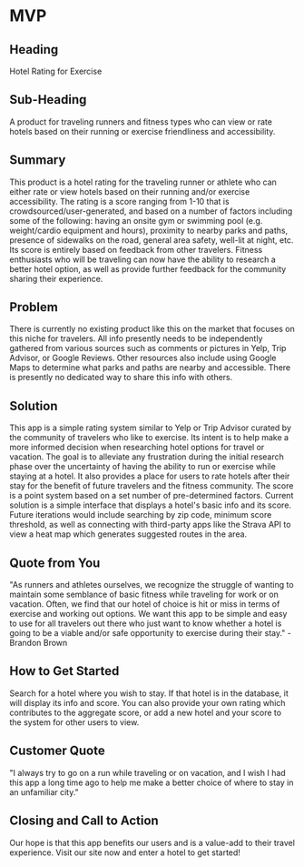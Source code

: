 # MVP #

<!--
> This material was originally posted [here](http://www.quora.com/What-is-Amazons-approach-to-product-development-and-product-management). It is reproduced here for posterities sake.

There is an approach called "working backwards" that is widely used at Amazon. They work backwards from the customer, rather than starting with an idea for a product and trying to bolt customers onto it. While working backwards can be applied to any specific product decision, using this approach is especially important when developing new products or features.

For new initiatives a product manager typically starts by writing an internal press release announcing the finished product. The target audience for the press release is the new/updated product's customers, which can be retail customers or internal users of a tool or technology. Internal press releases are centered around the customer problem, how current solutions (internal or external) fail, and how the new product will blow away existing solutions.

If the benefits listed don't sound very interesting or exciting to customers, then perhaps they're not (and shouldn't be built). Instead, the product manager should keep iterating on the press release until they've come up with benefits that actually sound like benefits. Iterating on a press release is a lot less expensive than iterating on the product itself (and quicker!).

If the press release is more than a page and a half, it is probably too long. Keep it simple. 3-4 sentences for most paragraphs. Cut out the fat. Don't make it into a spec. You can accompany the press release with a FAQ that answers all of the other business or execution questions so the press release can stay focused on what the customer gets. My rule of thumb is that if the press release is hard to write, then the product is probably going to suck. Keep working at it until the outline for each paragraph flows.

Oh, and I also like to write press-releases in what I call "Oprah-speak" for mainstream consumer products. Imagine you're sitting on Oprah's couch and have just explained the product to her, and then you listen as she explains it to her audience. That's "Oprah-speak", not "Geek-speak".

Once the project moves into development, the press release can be used as a touchstone; a guiding light. The product team can ask themselves, "Are we building what is in the press release?" If they find they're spending time building things that aren't in the press release (overbuilding), they need to ask themselves why. This keeps product development focused on achieving the customer benefits and not building extraneous stuff that takes longer to build, takes resources to maintain, and doesn't provide real customer benefit (at least not enough to warrant inclusion in the press release).
 -->

## Heading ##
  Hotel Rating for Exercise

## Sub-Heading ##
  A product for traveling runners and fitness types who can view or rate hotels based on their running or exercise friendliness and accessibility.

## Summary ##
  This product is a hotel rating for the traveling runner or athlete who can either rate or view hotels based on their running and/or exercise accessibility. The rating is a score ranging from 1-10 that is crowdsourced/user-generated, and based on a number of factors including some of the following: having an onsite gym or swimming pool (e.g. weight/cardio equipment and hours), proximity to nearby parks and paths, presence of sidewalks on the road, general area safety, well-lit at night, etc. Its score is entirely based on feedback from other travelers. Fitness enthusiasts who will be traveling can now have the ability to research a better hotel option, as well as provide further feedback for the community sharing their experience.

## Problem ##
  There is currently no existing product like this on the market that focuses on this niche for travelers. All info presently needs to be independently gathered from various sources such as comments or pictures in Yelp, Trip Advisor, or Google Reviews. Other resources also include using Google Maps to determine what parks and paths are nearby and accessible. There is presently no dedicated way to share this info with others.

## Solution ##
  This app is a simple rating system similar to Yelp or Trip Advisor curated by the community of travelers who like to exercise. Its intent is to help make a more informed decision when researching hotel options for travel or vacation. The goal is to alleviate any frustration during the initial research phase over the uncertainty of having the ability to run or exercise while staying at a hotel. It also provides a place for users to rate hotels after their stay for the benefit of future travelers and the fitness community. The score is a point system based on a set number of pre-determined factors. Current solution is a simple interface that displays a hotel's basic info and its score. Future iterations would include searching by zip code, minimum score threshold, as well as connecting with third-party apps like the Strava API to view a heat map which generates suggested routes in the area.

## Quote from You ##
  "As runners and athletes ourselves, we recognize the struggle of wanting to maintain some semblance of basic fitness while traveling for
  work or on vacation. Often, we find that our hotel of choice is hit or miss in terms of exercise and working out options. We want this app to be simple and easy to use for all travelers out there who just want to know whether a hotel is going to be a viable and/or safe opportunity to exercise during their stay." -Brandon Brown

## How to Get Started ##
  Search for a hotel where you wish to stay. If that hotel is in the database, it will display its info and score. You can also provide your own
  rating which contributes to the aggregate score, or add a new hotel and your score to the system for other users to view.

## Customer Quote ##
  "I always try to go on a run while traveling or on vacation, and I wish I had this app a long time ago to help me make a better
  choice of where to stay in an unfamiliar city."

## Closing and Call to Action ##
  Our hope is that this app benefits our users and is a value-add to their travel experience. Visit our site now and enter a hotel to get
  started!
